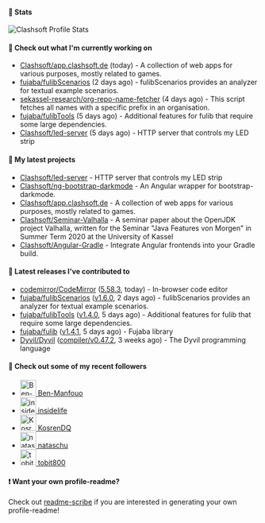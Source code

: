 #### 🔅 Stats

![Clashsoft Profile Stats](https://github-readme-stats.vercel.app/api?username=Clashsoft&show_icons=true&theme=dark&count_private=true&icon_color=0075ff)

#### 👷 Check out what I'm currently working on

- [Clashsoft/app.clashsoft.de](https://github.com/Clashsoft/app.clashsoft.de) (today) - A collection of web apps for various purposes, mostly related to games.
- [fujaba/fulibScenarios](https://github.com/fujaba/fulibScenarios) (2 days ago) - fulibScenarios provides an analyzer for textual example scenarios. 
- [sekassel-research/org-repo-name-fetcher](https://github.com/sekassel-research/org-repo-name-fetcher) (4 days ago) - This script fetches all names with a specific prefix in an organisation.
- [fujaba/fulibTools](https://github.com/fujaba/fulibTools) (5 days ago) - Additional features for fulib that require some large dependencies.
- [Clashsoft/led-server](https://github.com/Clashsoft/led-server) (5 days ago) - HTTP server that controls my LED strip

#### 🌱 My latest projects

- [Clashsoft/led-server](https://github.com/Clashsoft/led-server) - HTTP server that controls my LED strip
- [Clashsoft/ng-bootstrap-darkmode](https://github.com/Clashsoft/ng-bootstrap-darkmode) - An Angular wrapper for bootstrap-darkmode.
- [Clashsoft/app.clashsoft.de](https://github.com/Clashsoft/app.clashsoft.de) - A collection of web apps for various purposes, mostly related to games.
- [Clashsoft/Seminar-Valhalla](https://github.com/Clashsoft/Seminar-Valhalla) - A seminar paper about the OpenJDK project Valhalla, written for the Seminar &#34;Java Features von Morgen&#34; in Summer Term 2020 at the University of Kassel
- [Clashsoft/Angular-Gradle](https://github.com/Clashsoft/Angular-Gradle) - Integrate Angular frontends into your Gradle build.

#### 🔭 Latest releases I've contributed to

- [codemirror/CodeMirror](https://github.com/codemirror/CodeMirror) ([5.58.3](https://github.com/codemirror/CodeMirror/releases/tag/5.58.3), today) - In-browser code editor
- [fujaba/fulibScenarios](https://github.com/fujaba/fulibScenarios) ([v1.6.0](https://github.com/fujaba/fulibScenarios/releases/tag/v1.6.0), 2 days ago) - fulibScenarios provides an analyzer for textual example scenarios. 
- [fujaba/fulibTools](https://github.com/fujaba/fulibTools) ([v1.4.0](https://github.com/fujaba/fulibTools/releases/tag/v1.4.0), 5 days ago) - Additional features for fulib that require some large dependencies.
- [fujaba/fulib](https://github.com/fujaba/fulib) ([v1.4.1](https://github.com/fujaba/fulib/releases/tag/v1.4.1), 5 days ago) - Fujaba library
- [Dyvil/Dyvil](https://github.com/Dyvil/Dyvil) ([compiler/v0.47.2](https://github.com/Dyvil/Dyvil/releases/tag/compiler%2Fv0.47.2), 3 weeks ago) - The Dyvil programming language

#### 👯 Check out some of my recent followers

- [<img src="https://github.com/Ben-Manfouo.png?size=128" alt="Ben-Manfouo Profile Avatar" width="32"> Ben-Manfouo](https://github.com/Ben-Manfouo)
- [<img src="https://github.com/insidelife.png?size=128" alt="insidelife Profile Avatar" width="32"> insidelife](https://github.com/insidelife)
- [<img src="https://github.com/KosrenDQ.png?size=128" alt="KosrenDQ Profile Avatar" width="32"> KosrenDQ](https://github.com/KosrenDQ)
- [<img src="https://github.com/nataschu.png?size=128" alt="nataschu Profile Avatar" width="32"> nataschu](https://github.com/nataschu)
- [<img src="https://github.com/tobit800.png?size=128" alt="tobit800 Profile Avatar" width="32"> tobit800](https://github.com/tobit800)

#### ❗ Want your own profile-readme?
Check out [readme-scribe](https://github.com/muesli/readme-scribe) if you are interested in generating your own profile-readme!
